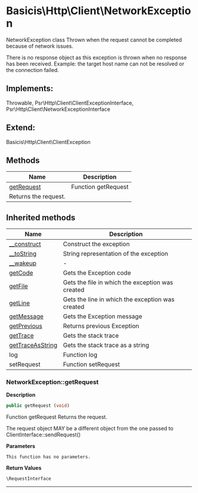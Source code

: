 # Basicis\Http\Client\NetworkException  

NetworkException class
Thrown when the request cannot be completed because of network issues.

There is no response object as this exception is thrown when no response has been received.
Example: the target host name can not be resolved or the connection failed.  

## Implements:
Throwable, Psr\Http\Client\ClientExceptionInterface, Psr\Http\Client\NetworkExceptionInterface

## Extend:

Basicis\Http\Client\ClientException

## Methods

| Name | Description |
|------|-------------|
|[getRequest](#networkexceptiongetrequest)|Function getRequest
Returns the request.|

## Inherited methods

| Name | Description |
|------|-------------|
| [__construct](https://secure.php.net/manual/en/exception.__construct.php) | Construct the exception |
| [__toString](https://secure.php.net/manual/en/exception.__tostring.php) | String representation of the exception |
| [__wakeup](https://secure.php.net/manual/en/exception.__wakeup.php) | - |
| [getCode](https://secure.php.net/manual/en/exception.getcode.php) | Gets the Exception code |
| [getFile](https://secure.php.net/manual/en/exception.getfile.php) | Gets the file in which the exception was created |
| [getLine](https://secure.php.net/manual/en/exception.getline.php) | Gets the line in which the exception was created |
| [getMessage](https://secure.php.net/manual/en/exception.getmessage.php) | Gets the Exception message |
| [getPrevious](https://secure.php.net/manual/en/exception.getprevious.php) | Returns previous Exception |
| [getTrace](https://secure.php.net/manual/en/exception.gettrace.php) | Gets the stack trace |
| [getTraceAsString](https://secure.php.net/manual/en/exception.gettraceasstring.php) | Gets the stack trace as a string |
|log|Function log|
|setRequest|Function setRequest|



### NetworkException::getRequest  

**Description**

```php
public getRequest (void)
```

Function getRequest
Returns the request. 

The request object MAY be a different object from the one passed to ClientInterface::sendRequest() 

**Parameters**

`This function has no parameters.`

**Return Values**

`\RequestInterface`




<hr />

